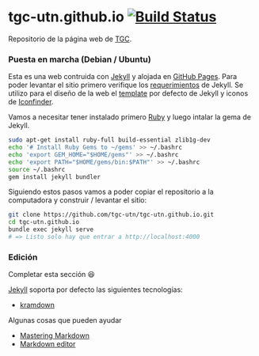 # tgc-utn.github.io [![Build Status](https://travis-ci.org/tgc-utn/tgc-utn.github.io.svg?branch=master)](https://travis-ci.org/tgc-utn/tgc-utn.github.io)

Repositorio de la página web de [TGC](http://tgc-utn.github.io/).

### Puesta en marcha (Debian / Ubuntu)

Esta es una web contruida con [Jekyll](https://jekyllrb.com/) y alojada en [GitHub Pages](https://pages.github.com/). Para poder levantar el sitio primero verifique los [requerimientos](https://jekyllrb.com/docs/installation/#requirements) de Jekyll. Se utilizo para el diseño de la web el [template](https://github.com/jekyll/minima) por defecto de Jekyll y iconos de [Iconfinder](https://www.iconfinder.com/iconsets/social-network-9).

Vamos a necesitar tener instalado primero [Ruby](https://www.ruby-lang.org/) y luego intalar la gema de Jekyll.

```bash
sudo apt-get install ruby-full build-essential zlib1g-dev
echo '# Install Ruby Gems to ~/gems' >> ~/.bashrc
echo 'export GEM_HOME="$HOME/gems"' >> ~/.bashrc
echo 'export PATH="$HOME/gems/bin:$PATH"' >> ~/.bashrc
source ~/.bashrc
gem install jekyll bundler
```
Siguiendo estos pasos vamos a poder copiar el repositorio a la computadora y construir / levantar el sitio:

```bash
git clone https://github.com/tgc-utn/tgc-utn.github.io.git
cd tgc-utn.github.io
bundle exec jekyll serve
# => Listo solo hay que entrar a http://localhost:4000
```

### Edición
Completar esta sección :laughing:

[Jekyll](https://jekyllrb.com/) soporta por defecto las siguientes tecnologías:
* [kramdown](https://kramdown.gettalong.org/)

Algunas cosas que pueden ayudar
* [Mastering Markdown](https://guides.github.com/features/mastering-markdown/)
* [Markdown editor](https://dillinger.io/)

